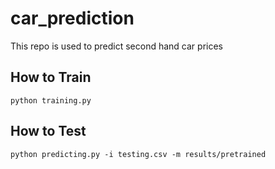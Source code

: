 # car_prediction
This repo is used to predict second hand car prices


## How to Train
```
python training.py
```

## How to Test
```
python predicting.py -i testing.csv -m results/pretrained
```
